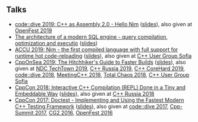 ## Talks

- [code::dive 2019: C++ as Assembly 2.0 - Hello Nim](https://www.youtube.com/watch?v=8SoJR3sCaR4) ([slides](https://slides.com/onqtam/hello_nim)), also given at [OpenFest 2019](https://www.openfest.org/2019/bg/full-schedule-bg/#lecture-482)
- [The architecture of a modern SQL engine - query compilation, optimization and executio]([https://www.youtube.com/watch?v=8SoJR3sCaR4](https://www.facebook.com/events/1821417864668886/)) ([slides](https://drive.google.com/open?id=1L2msjsKHgPijs0v36CCnRlB_Uo9xdWsZ))
- [ACCU 2019: Nim - the first compiled language with full support for runtime hot code-reloading](https://www.youtube.com/watch?v=7WgCt0Wooeo) ([slides]([url](https://slides.com/onqtam/nim_hot_code_reloading))), also given at [C++ User Group Sofia](https://www.facebook.com/events/419768852117295/)
- [CppOnSea 2019: The Hitchhiker's Guide to Faster Builds](https://www.youtube.com/watch?v=anbOy47fBYI) ([slides](https://slides.com/onqtam/faster_builds)), also given at [NDC TechTown 2019](https://ndctechtown.com/talk/the-hitchhikers-guide-to-faster-builds/), [C++ Russia 2019](https://www.youtube.com/watch?v=5rRLHRRqg5A), [C++ CoreHard 2019](https://www.youtube.com/watch?v=tp9ZoQ6HJM4), [code::dive 2018](http://codedive.pl/index/speaker/name/viktor-kirilov/), [MeetingC++ 2018](https://www.youtube.com/watch?v=WY2SluG-Dv0), [Total Chaos 2018](https://www.youtube.com/watch?v=E8I3NJf-uQw), [C++ User Group Sofia](https://www.facebook.com/events/2007016415983260/)
- [CppCon 2018: Interactive C++ Compilation (REPL) Done in a Tiny and Embeddable Way](https://www.youtube.com/watch?v=UEuA0yuw_O0) ([slides](https://slides.com/onqtam/2018_interactive_cpp_compiler)), also given at [C++ Russia 2018](https://2018.cppconf-piter.ru/talks/viktor-kirilov.html)
- [CppCon 2017: Doctest - Implementing and Using the Fastest Modern C++ Testing Framework](https://www.youtube.com/watch?v=eH1CxEC29l8) ([slides](https://slides.com/onqtam/2017_november_doctest)), also given at [code::dive 2017](
https://www.youtube.com/watch?v=MYLu80dZqJ8), [Cpp-Summit 2017](http://bj2017.cpp-summit.org/en), [CG2 2016](https://www.youtube.com/watch?v=bfA3qW3uhwg), [OpenFest 2016](https://www.youtube.com/watch?v=iw6f2pxMmLs)
